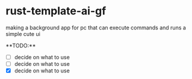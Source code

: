 # rust-template-ai-gf
making a background app for pc that can execute commands and runs a simple cute ui

<p>**TODO:**</p>

- [ ] decide on what to use
- [ ] decide on what to use
- [x] decide on what to use
